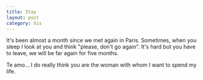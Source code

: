 ```yaml
---
title: Stay
layout: post
category: his
---
```


It's been almost a month since we met again in Paris. 
Sometimes, when you sleep I look at you and think "please, don't go again".
It's hard but you have to leave, we will be far again for five months.

Te amo... I do really think you are the woman with whom I want to spend my life.

